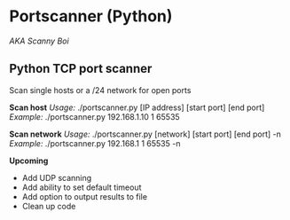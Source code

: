 # Portscanner (Python)

*AKA Scanny Boi*

## Python TCP port scanner

Scan single hosts or a /24 network for open ports

**Scan host**
*Usage:* ./portscanner.py [IP address] [start port] [end port]
*Example:* ./portscanner.py 192.168.1.10 1 65535

**Scan network**
*Usage:* ./portscanner.py [network] [start port] [end port] -n
*Example:* ./portscanner.py 192.168.1 1 65535 -n

**Upcoming**
* Add UDP scanning
* Add ability to set default timeout
* Add option to output results to file
* Clean up code
